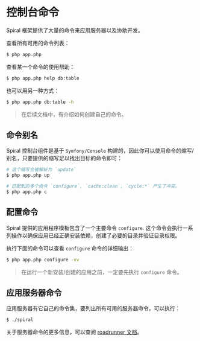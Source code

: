 # 控制台命令
Spiral 框架提供了大量的命令来应用服务器以及协助开发。

查看所有可用的命令列表：

```bash
$ php app.php
```

查看某一个命令的使用帮助：

```bash
$ php app.php help db:table
```

也可以用另一种方式：

```bash
$ php app.php db:table -h
```

> 在后续文档中，有介绍如何创建自己的命令。

## 命令别名
Spiral 控制台组件是基于 `Symfony/Console` 构建的，因此你可以使用命令的缩写/别名，只要提供的缩写足以找出目标的命令即可：

```bash
# 这个缩写会被解析为 `update`
$ php app.php up 

# 匹配到的多个命令 `configure`, `cache:clean`, `cycle:*` 产生了冲突。
$ php app.php c
```

## 配置命令
Spiral 提供的应用程序模板包含了一个主要命令 `configure`. 这个命令会执行一系列操作以确保应用已经正确安装依赖，创建了必要的目录并验证目录权限。

执行下面的命令可以查看 `configure` 命令的详细输出：

```bash
$ php app.php configure -vv
```

> 在运行一个新安装/创建的应用之前，一定要先执行 `configure` 命令。

## 应用服务器命令
应用服务器有它自己的命令集，要列出所有可用的服务器命令，可以执行：

```bash
$ ./spiral
```

关于服务器命令的更多信息，可以查阅 [roadrunner 文档](https://roadrunner.dev/docs/usage-server-commands)。
